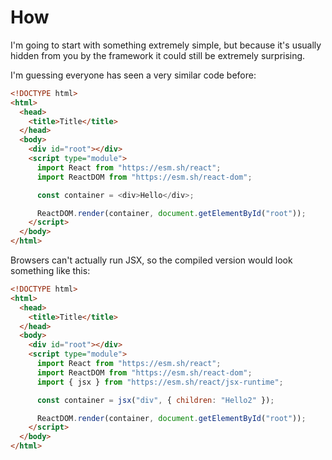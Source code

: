 # How

I'm going to start with something extremely simple, but because it's usually hidden from you by the framework it could still be extremely surprising.

I'm guessing everyone has seen a very similar code before:

```html
<!DOCTYPE html>
<html>
  <head>
    <title>Title</title>
  </head>
  <body>
    <div id="root"></div>
    <script type="module">
      import React from "https://esm.sh/react";
      import ReactDOM from "https://esm.sh/react-dom";

      const container = <div>Hello</div>;

      ReactDOM.render(container, document.getElementById("root"));
    </script>
  </body>
</html>
```

Browsers can't actually run JSX, so the compiled version would look something like this:

```html
<!DOCTYPE html>
<html>
  <head>
    <title>Title</title>
  </head>
  <body>
    <div id="root"></div>
    <script type="module">
      import React from "https://esm.sh/react";
      import ReactDOM from "https://esm.sh/react-dom";
      import { jsx } from "https://esm.sh/react/jsx-runtime";

      const container = jsx("div", { children: "Hello2" });

      ReactDOM.render(container, document.getElementById("root"));
    </script>
  </body>
</html>
```

